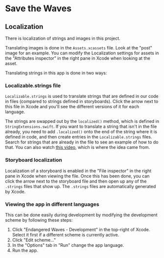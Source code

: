# Save the Waves

## Localization

There is localization of strings and images in this project.

Translating images is done in the `Assets.xcassets` file. Look at the "post" image for an example. You can modify the Localization settings for assets in the "Attributes inspector" in the right pane in Xcode when looking at the asset.

Translating strings in this app is done in two ways:

### Localizable.strings file

`Localizable.strings` is used to translate strings that are defined in our code in files (compared to strings defined in storyboards). Click the arrow next to this file in Xcode and you'll see the different versions of it for each language.

The strings are swapped out by the `localized()` method, which is defined in `StringExtensions.swift`. If you want to translate a string that isn't in the file already, you need to add `.localized()` onto the end of the string where it is defined in code, and then create entries in the `Localizable.strings` files. Search for strings that are already in the file to see an example of how to do that. You can also watch [this video](https://www.youtube.com/watch?v=WSI_LS3Yq8I), which is where the idea came from.

### Storyboard localization

Localization of a storyboard is enabled in the "File inspector" in the right pane in Xcode when viewing the file. Once this has been done, you can click the arrow next to the storyboard file and then open up any of the `.strings` files that show up. The `.strings` files are automatically generated by Xcode.

### Viewing the app in different languages

This can be done easily during development by modifying the development scheme by following these steps:

1. Click "Endangered Waves - Development" in the top-right of Xcode. Select it first if a different scheme is currently active.
1. Click "Edit scheme..."
1. In the "Options" tab in "Run" change the app language.
1. Run the app.
